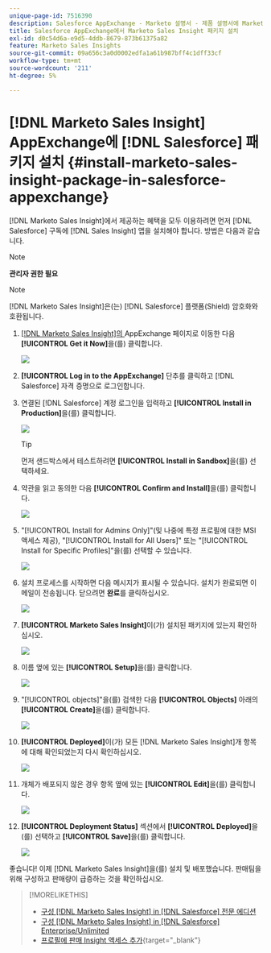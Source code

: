 ```yaml
---
unique-page-id: 7516390
description: Salesforce AppExchange - Marketo 설명서 - 제품 설명서에 Marketo Sales Insight 패키지 설치
title: Salesforce AppExchange에서 Marketo Sales Insight 패키지 설치
exl-id: d0c54d6a-e9d5-4ddb-8679-873b61375a82
feature: Marketo Sales Insights
source-git-commit: 09a656c3a0d0002edfa1a61b987bff4c1dff33cf
workflow-type: tm+mt
source-wordcount: '211'
ht-degree: 5%

---
```


# [!DNL Marketo Sales Insight] AppExchange에 [!DNL Salesforce] 패키지 설치 {#install-marketo-sales-insight-package-in-salesforce-appexchange}

[!DNL Marketo Sales Insight]에서 제공하는 혜택을 모두 이용하려면 먼저 [!DNL Salesforce] 구독에 [!DNL Sales Insight] 앱을 설치해야 합니다. 방법은 다음과 같습니다.

>[!NOTE]
>
>**관리자 권한 필요**

>[!NOTE]
>
>[!DNL Marketo Sales Insight]은(는) [!DNL Salesforce] 플랫폼(Shield) 암호화와 호환됩니다.

1. [&#x200B; [!DNL Marketo Sales Insight]의 &#x200B;](https://appexchange.salesforce.com/listingDetail?listingId=a0N30000001SVZmEAO)AppExchange 페이지로 이동한 다음 **[!UICONTROL Get it Now]**&#x200B;을(를) 클릭합니다.

   ![](assets/install-marketo-sales-insight-package-in-salesforce-appexchange-1.png)

1. **[!UICONTROL Log in to the AppExchange]** 단추를 클릭하고 [!DNL Salesforce] 자격 증명으로 로그인합니다.

1. 연결된 [!DNL Salesforce] 계정 로그인을 입력하고 **[!UICONTROL Install in Production]**&#x200B;을(를) 클릭합니다.

   ![](assets/install-marketo-sales-insight-package-in-salesforce-appexchange-2.png)

   >[!TIP]
   >
   >먼저 샌드박스에서 테스트하려면 **[!UICONTROL Install in Sandbox]**&#x200B;을(를) 선택하세요.

1. 약관을 읽고 동의한 다음 **[!UICONTROL Confirm and Install]**&#x200B;을(를) 클릭합니다.

   ![](assets/install-marketo-sales-insight-package-in-salesforce-appexchange-3.png)

1. &quot;[!UICONTROL Install for Admins Only]&quot;(및 나중에 특정 프로필에 대한 MSI 액세스 제공), &quot;[!UICONTROL Install for All Users]&quot; 또는 &quot;[!UICONTROL Install for Specific Profiles]&quot;을(를) 선택할 수 있습니다.

   ![](assets/install-marketo-sales-insight-package-in-salesforce-appexchange-4.png)

1. 설치 프로세스를 시작하면 다음 메시지가 표시될 수 있습니다. 설치가 완료되면 이메일이 전송됩니다. 닫으려면 **완료**&#x200B;를 클릭하십시오.

   ![](assets/install-marketo-sales-insight-package-in-salesforce-appexchange-5.png)

1. **[!UICONTROL Marketo Sales Insight]**&#x200B;이(가) 설치된 패키지에 있는지 확인하십시오.

   ![](assets/install-marketo-sales-insight-package-in-salesforce-appexchange-6.png)

1. 이름 옆에 있는 **[!UICONTROL Setup]**&#x200B;을(를) 클릭합니다.

   ![](assets/install-marketo-sales-insight-package-in-salesforce-appexchange-7.png)

1. &quot;[!UICONTROL objects]&quot;을(를) 검색한 다음 **[!UICONTROL Objects]** 아래의 **[!UICONTROL Create]**&#x200B;을(를) 클릭합니다.

   ![](assets/install-marketo-sales-insight-package-in-salesforce-appexchange-8.png)

1. **[!UICONTROL Deployed]**&#x200B;이(가) 모든 [!DNL Marketo Sales Insight]개 항목에 대해 확인되었는지 다시 확인하십시오.

   ![](assets/install-marketo-sales-insight-package-in-salesforce-appexchange-9.png)

1. 개체가 배포되지 않은 경우 항목 옆에 있는 **[!UICONTROL Edit]**&#x200B;을(를) 클릭합니다.

   ![](assets/install-marketo-sales-insight-package-in-salesforce-appexchange-10.png)

1. **[!UICONTROL Deployment Status]** 섹션에서 **[!UICONTROL Deployed]**&#x200B;을(를) 선택하고 **[!UICONTROL Save]**&#x200B;을(를) 클릭합니다.

   ![](assets/install-marketo-sales-insight-package-in-salesforce-appexchange-11.png)

좋습니다! 이제 [!DNL Marketo Sales Insight]을(를) 설치 및 배포했습니다. 판매팀을 위해 구성하고 판매량이 급증하는 것을 확인하십시오.

>[!MORELIKETHIS]
>
>* [구성 [!DNL Marketo Sales Insight] in [!DNL Salesforce] 전문 에디션](/help/marketo/product-docs/marketo-sales-insight/msi-for-salesforce/configuration/configure-marketo-sales-insight-in-salesforce-professional-edition.md)
>* [구성 [!DNL Marketo Sales Insight] in [!DNL Salesforce] Enterprise/Unlimited](/help/marketo/product-docs/marketo-sales-insight/msi-for-salesforce/configuration/configure-marketo-sales-insight-in-salesforce-enterprise-unlimited.md)
>* [프로필에 판매 Insight 액세스 추가](/help/marketo/product-docs/marketo-sales-insight/msi-for-salesforce/configuration/add-sales-insight-access-to-profiles.md){target="_blank"}
